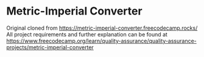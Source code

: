 # Metric-Imperial Converter

Original cloned from https://metric-imperial-converter.freecodecamp.rocks/
All project requirements and further explanation can be found at https://www.freecodecamp.org/learn/quality-assurance/quality-assurance-projects/metric-imperial-converter
